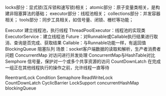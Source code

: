 
locks部分：显式锁(互斥锁和速写锁)相关；
atomic部分：原子变量类相关，是构建非阻塞算法的基础；
executor部分：线程池相关；
collections部分：并发容器相关；
tools部分：同步工具相关，如信号量、闭锁、栅栏等功能；

Executor
        建立线程池，执行线程
        ThreadPoolExecutor：线程池的实现类
        ExecutorService：建立线程池
        Future：对Runnable或Callable执行结果进行取消、查询是否完成、获取结果
        Callable：与Runnable功能一样，有返回值
BlockingQueue
        阻塞队列
        场景：socket客户端数据的读取和解析，生产者消费者问题
ConcurrentMap
        对访问进行并发处理
        ConcurrentMap与HashTable对比
Semphore
        信号量，保护对一个或多个共享资源的访问
CountDownLatch
        在完成一组正在其他线程执行的操作之前，允许线程一直等待



ReentrantLock 
Condition 
Semaphore 
ReadWriteLock  
CountDownLatch 
CyclicBarrier 
LockSupport 
concurrentHashMap
blockingQueue
